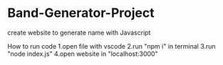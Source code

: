 # Band-Generator-Project
create website to generate name with Javascript

How to run code
1.open file with vscode
2.run "npm i" in terminal
3.run "node index.js"
4.open website in "localhost:3000"
